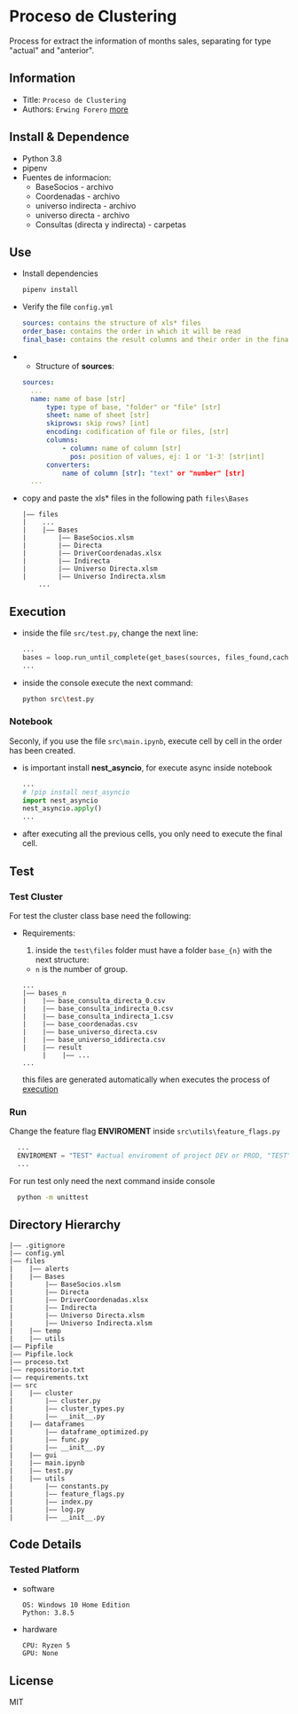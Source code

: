 Proceso de Clustering
===
Process for extract the information of months sales, separating for type "actual" and "anterior".

## Information
- Title:  `Proceso de Clustering`
- Authors:  `Erwing Forero` [more](https://github.com/ErwingForeroXpertClusteringKg/tree/develop_only_notebook "Project's link")

## Install & Dependence
- Python 3.8
- pipenv
- Fuentes de informacion:
  - BaseSocios - archivo
  - Coordenadas - archivo
  - universo indirecta - archivo
  - universo directa - archivo
  - Consultas (directa y indirecta) - carpetas

## Use
- Install dependencies

  ```bash
  pipenv install
  ```
- Verify the file ```config.yml```

  ```yaml
  sources: contains the structure of xls* files
  order_base: contains the order in which it will be read
  final_base: contains the result columns and their order in the final base
  ```
- - Structure of **sources**:
  ```yaml
  sources:
    ... 
    name: name of base [str]
        type: type of base, "folder" or "file" [str]
        sheet: name of sheet [str]
        skiprows: skip rows? [int]
        encoding: codification of file or files, [str]
        columns: 
            - column: name of column [str]
              pos: position of values, ej: 1 or '1-3' [str|int]
        converters:
            name of column [str]: "text" or "number" [str]
    ...
  ```
- copy and paste the xls* files in the following path ```files\Bases```

  ```
  |—— files
  |    ...
  |    |—— Bases
  |        |—— BaseSocios.xlsm
  |        |—— Directa
  |        |—— DriverCoordenadas.xlsx
  |        |—— Indirecta
  |        |—— Universo Directa.xlsm
  |        |—— Universo Indirecta.xlsm
      ...
  ```
## Execution
- inside the file ```src/test.py```, change the next line:
  ```python
  ...
  bases = loop.run_until_complete(get_bases(sources, files_found,cached_data=False)) #False if is the first time
  ...
  ```
- inside the console execute the next command:
  ```bash
  python src\test.py
  ```
### Notebook

Seconly, if you use the file ```src\main.ipynb```, execute cell by cell in the order has been created.

- is important install **nest_asyncio**, for execute async inside notebook
  ```python
  ...
  # !pip install nest_asyncio
  import nest_asyncio
  nest_asyncio.apply()
  ...
  ```
- after executing all the previous cells, you only need to execute the final cell.

## Test

### Test Cluster

For test the cluster class base need the following:

- Requirements:

  1. inside the ```test\files``` folder must have a folder ```base_{n}``` with the next structure:
  
  - `n` is the number of group.
  
  ```
  ...
  |—— bases_n
  |    |—— base_consulta_directa_0.csv
  |    |—— base_consulta_indirecta_0.csv
  |    |—— base_consulta_indirecta_1.csv
  |    |—— base_coordenadas.csv
  |    |—— base_universo_directa.csv
  |    |—— base_universo_iddirecta.csv
  |    |—— result
       |    |—— ...
  ...
  ```
  this files are generated automatically when executes the process of [execution](#execution)

### Run 

Change the feature flag **ENVIROMENT** inside ```src\utils\feature_flags.py```

```python
  ...
  ENVIROMENT = "TEST" #actual enviroment of project DEV or PROD, "TEST"
  ...
```

For run test only need the next command inside console

```bash
  python -m unittest
```

## Directory Hierarchy
```
|—— .gitignore
|—— config.yml
|—— files
|    |—— alerts
|    |—— Bases
|        |—— BaseSocios.xlsm
|        |—— Directa
|        |—— DriverCoordenadas.xlsx
|        |—— Indirecta
|        |—— Universo Directa.xlsm
|        |—— Universo Indirecta.xlsm
|    |—— temp
|    |—— utils
|—— Pipfile
|—— Pipfile.lock
|—— proceso.txt
|—— repositorio.txt
|—— requirements.txt
|—— src
|    |—— cluster
|        |—— cluster.py
|        |—— cluster_types.py
|        |—— __init__.py
|    |—— dataframes
|        |—— dataframe_optimized.py
|        |—— func.py
|        |—— __init__.py
|    |—— gui
|    |—— main.ipynb
|    |—— test.py
|    |—— utils
|        |—— constants.py
|        |—— feature_flags.py
|        |—— index.py
|        |—— log.py
|        |—— __init__.py

```
## Code Details
### Tested Platform

- software
  ```
  OS: Windows 10 Home Edition
  Python: 3.8.5 
  ```
- hardware
  ```
  CPU: Ryzen 5
  GPU: None
  ```
  
## License

MIT
